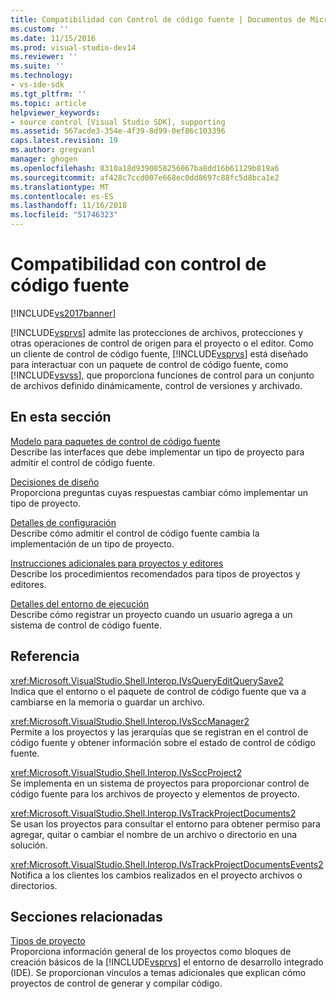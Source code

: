 ```yaml
---
title: Compatibilidad con Control de código fuente | Documentos de Microsoft
ms.custom: ''
ms.date: 11/15/2016
ms.prod: visual-studio-dev14
ms.reviewer: ''
ms.suite: ''
ms.technology:
- vs-ide-sdk
ms.tgt_pltfrm: ''
ms.topic: article
helpviewer_keywords:
- source control [Visual Studio SDK], supporting
ms.assetid: 567acde3-354e-4f39-8d99-0ef86c103396
caps.latest.revision: 19
ms.author: gregvanl
manager: ghogen
ms.openlocfilehash: 8310a18d9390858256067ba8dd16b61129b819a6
ms.sourcegitcommit: af428c7ccd007e668ec0dd8697c88fc5d8bca1e2
ms.translationtype: MT
ms.contentlocale: es-ES
ms.lasthandoff: 11/16/2018
ms.locfileid: "51746323"
---
```

# <a name="supporting-source-control"></a>Compatibilidad con control de código fuente
[!INCLUDE[vs2017banner](../../includes/vs2017banner.md)]

[!INCLUDE[vsprvs](../../includes/vsprvs-md.md)] admite las protecciones de archivos, protecciones y otras operaciones de control de origen para el proyecto o el editor. Como un cliente de control de código fuente, [!INCLUDE[vsprvs](../../includes/vsprvs-md.md)] está diseñado para interactuar con un paquete de control de código fuente, como [!INCLUDE[vsvss](../../includes/vsvss-md.md)], que proporciona funciones de control para un conjunto de archivos definido dinámicamente, control de versiones y archivado.  
  
## <a name="in-this-section"></a>En esta sección  
 [Modelo para paquetes de control de código fuente](../../extensibility/internals/model-for-source-control-packages.md)  
 Describe las interfaces que debe implementar un tipo de proyecto para admitir el control de código fuente.  
  
 [Decisiones de diseño](../../extensibility/internals/source-control-design-decisions.md)  
 Proporciona preguntas cuyas respuestas cambiar cómo implementar un tipo de proyecto.  
  
 [Detalles de configuración](../../extensibility/internals/source-control-configuration-details.md)  
 Describe cómo admitir el control de código fuente cambia la implementación de un tipo de proyecto.  
  
 [Instrucciones adicionales para proyectos y editores](../../extensibility/internals/additional-source-control-guidelines-for-projects-and-editors.md)  
 Describe los procedimientos recomendados para tipos de proyectos y editores.  
  
 [Detalles del entorno de ejecución](../../extensibility/internals/source-control-runtime-details.md)  
 Describe cómo registrar un proyecto cuando un usuario agrega a un sistema de control de código fuente.  
  
## <a name="reference"></a>Referencia  
 <xref:Microsoft.VisualStudio.Shell.Interop.IVsQueryEditQuerySave2>  
 Indica que el entorno o el paquete de control de código fuente que va a cambiarse en la memoria o guardar un archivo.  
  
 <xref:Microsoft.VisualStudio.Shell.Interop.IVsSccManager2>  
 Permite a los proyectos y las jerarquías que se registran en el control de código fuente y obtener información sobre el estado de control de código fuente.  
  
 <xref:Microsoft.VisualStudio.Shell.Interop.IVsSccProject2>  
 Se implementa en un sistema de proyectos para proporcionar control de código fuente para los archivos de proyecto y elementos de proyecto.  
  
 <xref:Microsoft.VisualStudio.Shell.Interop.IVsTrackProjectDocuments2>  
 Se usan los proyectos para consultar el entorno para obtener permiso para agregar, quitar o cambiar el nombre de un archivo o directorio en una solución.  
  
 <xref:Microsoft.VisualStudio.Shell.Interop.IVsTrackProjectDocumentsEvents2>  
 Notifica a los clientes los cambios realizados en el proyecto archivos o directorios.  
  
## <a name="related-sections"></a>Secciones relacionadas  
 [Tipos de proyecto](../../extensibility/internals/project-types.md)  
 Proporciona información general de los proyectos como bloques de creación básicos de la [!INCLUDE[vsprvs](../../includes/vsprvs-md.md)] el entorno de desarrollo integrado (IDE). Se proporcionan vínculos a temas adicionales que explican cómo proyectos de control de generar y compilar código.

